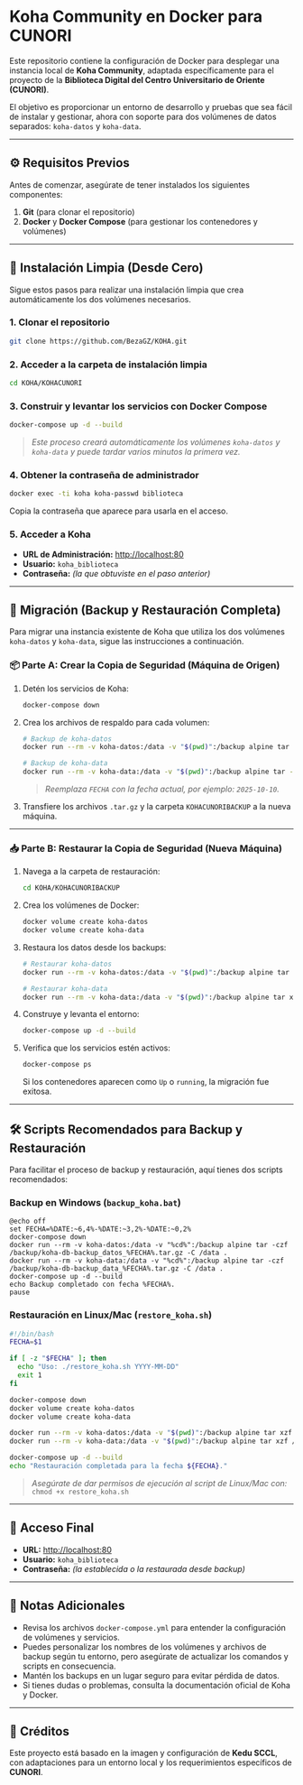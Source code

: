 # Koha Community en Docker para CUNORI

Este repositorio contiene la configuración de Docker para desplegar una instancia local de **Koha Community**, adaptada específicamente para el proyecto de la **Biblioteca Digital del Centro Universitario de Oriente (CUNORI)**.

El objetivo es proporcionar un entorno de desarrollo y pruebas que sea fácil de instalar y gestionar, ahora con soporte para dos volúmenes de datos separados: `koha-datos` y `koha-data`.

---

## ⚙️ Requisitos Previos

Antes de comenzar, asegúrate de tener instalados los siguientes componentes:

1. **Git** (para clonar el repositorio)  
2. **Docker** y **Docker Compose** (para gestionar los contenedores y volúmenes)  

---

## 🚀 Instalación Limpia (Desde Cero)

Sigue estos pasos para realizar una instalación limpia que crea automáticamente los dos volúmenes necesarios.

### 1. Clonar el repositorio

```bash
git clone https://github.com/BezaGZ/KOHA.git
```

### 2. Acceder a la carpeta de instalación limpia

```bash
cd KOHA/KOHACUNORI
```

### 3. Construir y levantar los servicios con Docker Compose

```bash
docker-compose up -d --build
```

> _Este proceso creará automáticamente los volúmenes `koha-datos` y `koha-data` y puede tardar varios minutos la primera vez._

### 4. Obtener la contraseña de administrador

```bash
docker exec -ti koha koha-passwd biblioteca
```

Copia la contraseña que aparece para usarla en el acceso.

### 5. Acceder a Koha

- **URL de Administración:** [http://localhost:80](http://localhost:8080)  
- **Usuario:** `koha_biblioteca`  
- **Contraseña:** _(la que obtuviste en el paso anterior)_  

---

## 🔄 Migración (Backup y Restauración Completa)

Para migrar una instancia existente de Koha que utiliza los dos volúmenes `koha-datos` y `koha-data`, sigue las instrucciones a continuación.

### 📦 Parte A: Crear la Copia de Seguridad (Máquina de Origen)

1. Detén los servicios de Koha:

    ```bash
    docker-compose down
    ```

2. Crea los archivos de respaldo para cada volumen:

    ```bash
    # Backup de koha-datos
    docker run --rm -v koha-datos:/data -v "$(pwd)":/backup alpine tar -czf /backup/koha-db-backup_datos_FECHA.tar.gz -C /data .

    # Backup de koha-data
    docker run --rm -v koha-data:/data -v "$(pwd)":/backup alpine tar -czf /backup/koha-db-backup_data_FECHA.tar.gz -C /data .
    ```

    > _Reemplaza `FECHA` con la fecha actual, por ejemplo: `2025-10-10`._

3. Transfiere los archivos `.tar.gz` y la carpeta `KOHACUNORIBACKUP` a la nueva máquina.

---

### 📥 Parte B: Restaurar la Copia de Seguridad (Nueva Máquina)

1. Navega a la carpeta de restauración:

    ```bash
    cd KOHA/KOHACUNORIBACKUP
    ```

2. Crea los volúmenes de Docker:

    ```bash
    docker volume create koha-datos
    docker volume create koha-data
    ```

3. Restaura los datos desde los backups:

    ```bash
    # Restaurar koha-datos
    docker run --rm -v koha-datos:/data -v "$(pwd)":/backup alpine tar xzf /backup/koha-db-backup_datos_FECHA.tar.gz -C /data

    # Restaurar koha-data
    docker run --rm -v koha-data:/data -v "$(pwd)":/backup alpine tar xzf /backup/koha-db-backup_data_FECHA.tar.gz -C /data
    ```

4. Construye y levanta el entorno:

    ```bash
    docker-compose up -d --build
    ```

5. Verifica que los servicios estén activos:

    ```bash
    docker-compose ps
    ```

    Si los contenedores aparecen como `Up` o `running`, la migración fue exitosa.

---

## 🛠️ Scripts Recomendados para Backup y Restauración

Para facilitar el proceso de backup y restauración, aquí tienes dos scripts recomendados:

### Backup en Windows (`backup_koha.bat`)

```batch
@echo off
set FECHA=%DATE:~6,4%-%DATE:~3,2%-%DATE:~0,2%
docker-compose down
docker run --rm -v koha-datos:/data -v "%cd%":/backup alpine tar -czf /backup/koha-db-backup_datos_%FECHA%.tar.gz -C /data .
docker run --rm -v koha-data:/data -v "%cd%":/backup alpine tar -czf /backup/koha-db-backup_data_%FECHA%.tar.gz -C /data .
docker-compose up -d --build
echo Backup completado con fecha %FECHA%.
pause
```

### Restauración en Linux/Mac (`restore_koha.sh`)

```bash
#!/bin/bash
FECHA=$1

if [ -z "$FECHA" ]; then
  echo "Uso: ./restore_koha.sh YYYY-MM-DD"
  exit 1
fi

docker-compose down
docker volume create koha-datos
docker volume create koha-data

docker run --rm -v koha-datos:/data -v "$(pwd)":/backup alpine tar xzf /backup/koha-db-backup_datos_${FECHA}.tar.gz -C /data
docker run --rm -v koha-data:/data -v "$(pwd)":/backup alpine tar xzf /backup/koha-db-backup_data_${FECHA}.tar.gz -C /data

docker-compose up -d --build
echo "Restauración completada para la fecha ${FECHA}."
```

> _Asegúrate de dar permisos de ejecución al script de Linux/Mac con:_  
> `chmod +x restore_koha.sh`

---

## 🔑 Acceso Final

- **URL:** [http://localhost:80](http://localhost:8080)  
- **Usuario:** `koha_biblioteca`  
- **Contraseña:** _(la establecida o la restaurada desde backup)_

---

## 📝 Notas Adicionales

- Revisa los archivos `docker-compose.yml` para entender la configuración de volúmenes y servicios.  
- Puedes personalizar los nombres de los volúmenes y archivos de backup según tu entorno, pero asegúrate de actualizar los comandos y scripts en consecuencia.  
- Mantén los backups en un lugar seguro para evitar pérdida de datos.  
- Si tienes dudas o problemas, consulta la documentación oficial de Koha y Docker.

---

## 🙌 Créditos

Este proyecto está basado en la imagen y configuración de **Kedu SCCL**, con adaptaciones para un entorno local y los requerimientos específicos de **CUNORI**.
